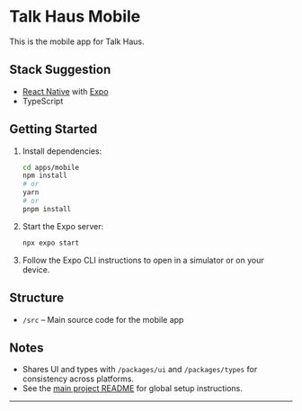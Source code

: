 # Talk Haus Mobile

This is the mobile app for Talk Haus.

## Stack Suggestion

- [React Native](https://reactnative.dev/) with [Expo](https://expo.dev/)
- TypeScript

## Getting Started

1. Install dependencies:

   ```bash
   cd apps/mobile
   npm install
   # or
   yarn
   # or
   pnpm install
   ```

2. Start the Expo server:

   ```bash
   npx expo start
   ```

3. Follow the Expo CLI instructions to open in a simulator or on your device.

## Structure

- `/src` – Main source code for the mobile app

## Notes

- Shares UI and types with `/packages/ui` and `/packages/types` for consistency across platforms.
- See the [main project README](../../README.md) for global setup instructions.

---
